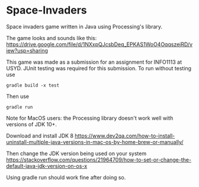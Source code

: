 # Space-Invaders
Space invaders game written in Java using Processing's library.

The game looks and sounds like this: https://drive.google.com/file/d/1NXxpQJcsbDeq_EPKAS1WoO4OqqszejRD/view?usp=sharing


This game was made as a submission for an assignment for INFO1113 at USYD. JUnit testing was required for this submission. 
To run without testing use 

    gradle build -x test

Then use

    gradle run
    
    
Note for MacOS users: the Processing library doesn't work well with versions of JDK 10+. 

Download and install JDK 8 https://www.dev2qa.com/how-to-install-uninstall-multiple-java-versions-in-mac-os-by-home-brew-or-manually/

Then change the JDK version being used on your system 
https://stackoverflow.com/questions/21964709/how-to-set-or-change-the-default-java-jdk-version-on-os-x

Using gradle run should work fine after doing so.
